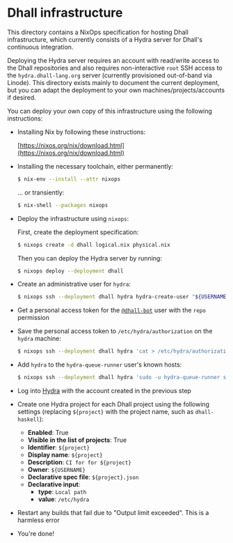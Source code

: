 # Dhall infrastructure

This directory contains a NixOps specification for hosting Dhall infrastructure,
which currently consists of a Hydra server for Dhall's continuous integration.

Deploying the Hydra server requires an account with read/write access to the
Dhall repositories and also requires non-interactive `root` SSH access to the
`hydra.dhall-lang.org` server (currently provisioned out-of-band via Linode).
This directory exists mainly to document the current deployment, but you can
adapt the deployment to your own machines/projects/accounts if desired.

You can deploy your own copy of this infrastructure using the following
instructions:

*   Installing Nix by following these instructions:

    [https://nixos.org/nix/download.html](https://nixos.org/nix/download.html)

*   Installing the necessary toolchain, either permanently:

    ```bash
    $ nix-env --install --attr nixops
    ```

    ... or transiently:

    ```bash
    $ nix-shell --packages nixops
    ```

*   Deploy the infrastructure using `nixops`:

    First, create the deployment specification:

    ```bash
    $ nixops create -d dhall logical.nix physical.nix
    ```

    Then you can deploy the Hydra server by running:

    ```bash
    $ nixops deploy --deployment dhall
    ```

*   Create an administrative user for `hydra`:

    ```bash
    $ nixops ssh --deployment dhall hydra hydra-create-user "${USERNAME}" --fullname "${FULL_NAME}" --email "${EMAIL}" --password "${PASSWORD}" --role admin
    ```

*   Get a personal access token for the
    [`@dhall-bot`](https://github.com/dhall-bot) user with the `repo` permission

*   Save the personal access token to `/etc/hydra/authorization` on the `hydra`
    machine:

    ```bash
    $ nixops ssh --deployment dhall hydra 'cat > /etc/hydra/authorization/dhall-lang' <<< "${TOKEN}"
    ```

*   Add `hydra` to the `hydra-queue-runner` user's known hosts:

    ```bash
    $ nixops ssh --deployment dhall hydra 'sudo -u hydra-queue-runner ssh -i /etc/keys/hydra-queue-runner/hydra-queue-runner_rsa hydra-queue-runner@hydra.dhall-lang.org'
    ```

*   Log into [Hydra](https://hydra.dhall-lang.org) with the account created
    in the previous step

*   Create one Hydra project for each Dhall project using the following
    settings (replacing `${project}` with the project name, such as
    `dhall-haskell`):

    *   **Enabled**: True
    *   **Visible in the list of projects**: True
    *   **Identifier**: `${project}`
    *   **Display name**: `${project}`
    *   **Description**: `CI for for ${project}`
    *   **Owner**: `${USERNAME}`
    *   **Declarative spec file**: `${project}.json`
    *   **Declarative input**:
        *   **type**: `Local path`
        *   **value**: `/etc/hydra`

*   Restart any builds that fail due to "Output limit exceeded".  This is a
    harmless error

*   You're done!
